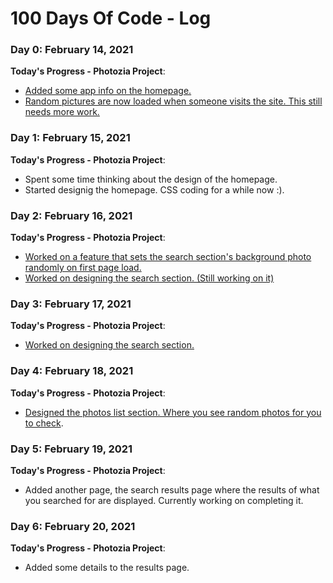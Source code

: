 # 100 Days Of Code - Log

### Day 0: February 14, 2021 

**Today's Progress - Photozia Project**: 
- [Added some app info on the homepage.](https://github.com/Rodanus/pictures-grid/commit/e8180dc46ac0c8eb54f6af879bdd3677cc69e6fa)
- [Random pictures are now loaded when someone visits the site. This still needs more work.](https://github.com/Rodanus/pictures-grid/commit/b33f5b6b752afbe324664590bef63c12531db15d)


### Day 1: February 15, 2021 

**Today's Progress - Photozia Project**: 
- Spent some time thinking about the design of the homepage.
- Started designig the homepage. CSS coding for a while now :).


### Day 2: February 16, 2021 

**Today's Progress - Photozia Project**:
- [Worked on a feature that sets the search section's background photo randomly on first page load.](https://github.com/Rodanus/pictures-grid/commit/4d882232d8e4e79bcbd6718a613cded65627d13e) 
- [Worked on designing the search section. (Still working on it)](https://github.com/Rodanus/pictures-grid/commit/0578620ab924a5c526c1807bc6130beadc546a9c)


### Day 3: February 17, 2021 

**Today's Progress - Photozia Project**:
- [Worked on designing the search section.](https://github.com/Rodanus/pictures-grid/commit/db34d6a3c5cede9bd723b13ff87163aca84fccf8)


### Day 4: February 18, 2021 

**Today's Progress - Photozia Project**:
- [Designed the photos list section. Where you see random photos for you to check](https://github.com/Rodanus/pictures-grid/commit/b946e8361a772c55315eecee8ca525eeb6b695f8).


### Day 5: February 19, 2021 

**Today's Progress - Photozia Project**:
- Added another page, the search results page where the results of what you searched for are displayed. Currently working on completing it.

### Day 6: February 20, 2021 

**Today's Progress - Photozia Project**:
- Added some details to the results page.